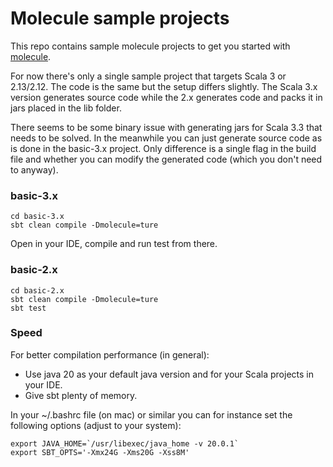 # Molecule sample projects

This repo contains sample molecule projects to get you started with [molecule](https://github.com/scalamolecule/molecule).

For now there's only a single sample project that targets Scala 3 or 2.13/2.12. The code is the same but the setup differs slightly. The Scala 3.x version generates source code while the 2.x generates code and packs it in jars placed in the lib folder. 

There seems to be some binary issue with generating jars for Scala 3.3 that needs to be solved. In the meanwhile you can just generate source code as is done in the basic-3.x project. Only difference is a single flag in the build file and whether you can modify the generated code (which you don't need to anyway).


### basic-3.x

    cd basic-3.x
    sbt clean compile -Dmolecule=ture

Open in your IDE, compile and run test from there.


### basic-2.x

    cd basic-2.x
    sbt clean compile -Dmolecule=ture
    sbt test


### Speed

For better compilation performance (in general):

- Use java 20 as your default java version and for your Scala projects in your IDE.
- Give sbt plenty of memory.

In your ~/.bashrc file (on mac) or similar you can for instance set the following options (adjust to your system):

    export JAVA_HOME=`/usr/libexec/java_home -v 20.0.1`
    export SBT_OPTS='-Xmx24G -Xms20G -Xss8M'
